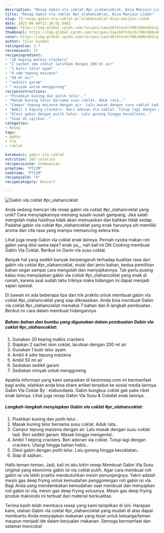 ```yaml
---
description: "Resep Gabin vla coklat #pr_olahancoklat, Bisa Manjain Lidah"
title: "Resep Gabin vla coklat #pr_olahancoklat, Bisa Manjain Lidah"
slug: 73-resep-gabin-vla-coklat-pr-olahancoklat-bisa-manjain-lidah
date: 2021-06-04T22:36:01.698Z
image: https://img-global.cpcdn.com/recipes/1aacb8f41ec6c700/680x482cq70/gabin-vla-coklat-pr_olahancoklat-foto-resep-utama.jpg
thumbnail: https://img-global.cpcdn.com/recipes/1aacb8f41ec6c700/680x482cq70/gabin-vla-coklat-pr_olahancoklat-foto-resep-utama.jpg
cover: https://img-global.cpcdn.com/recipes/1aacb8f41ec6c700/680x482cq70/gabin-vla-coklat-pr_olahancoklat-foto-resep-utama.jpg
author: Tyler Guzman
ratingvalue: 3.7
reviewcount: 15
recipeingredient:
- "20 keping malkis crackers"
- "2 sachet skm coklat larutkan dengan 200 ml air"
- "1 butir telur ayam"
- "4 sdm tepung maizena"
- "50 ml air"
- "sedikit garam"
- " minyak untuk menggoreng"
recipeinstructions:
- "Pisahkan kuning dan putih telur.."
- "Masak kuning telur bersama susu coklat. Aduk rata.."
- "Campur tepung maizena dengan air. Lalu masak dengan susu coklat tadi. Beri sedikit garam. Masak hingga mengental.."
- "Ambil 1 keping crackers. Beri adonan vla coklat. Tutup lagi dengan crackers. Ulangi hingga bahan habis.."
- "Olesi gabin dengan putih telur. Lalu goreng hingga kecoklatan.."
- "Siap di sajikan.."
categories:
- Resep
tags:
- gabin
- vla
- coklat

katakunci: gabin vla coklat 
nutrition: 165 calories
recipecuisine: Indonesian
preptime: "PT23M"
cooktime: "PT31M"
recipeyield: "4"
recipecategory: Dessert

---
```



![Gabin vla coklat #pr_olahancoklat](https://img-global.cpcdn.com/recipes/1aacb8f41ec6c700/680x482cq70/gabin-vla-coklat-pr_olahancoklat-foto-resep-utama.jpg)

Anda sedang mencari ide resep gabin vla coklat #pr_olahancoklat yang unik? Cara menyiapkannya memang susah-susah gampang. Jika salah mengolah maka hasilnya tidak akan memuaskan dan bahkan tidak sedap. Padahal gabin vla coklat #pr_olahancoklat yang enak harusnya sih memiliki aroma dan cita rasa yang mampu memancing selera kita.

Lihat juga resep Gabin vla coklat enak lainnya. Pernah nyoba makan roti gabin yang diisi sama tape? enak ya,,, nah kali ini DN Cooking membuat Gabin Vla Coklat. Berikut ini Gavin vla susu coklat.

Banyak hal yang sedikit banyak berpengaruh terhadap kualitas rasa dari gabin vla coklat #pr_olahancoklat, mulai dari jenis bahan, kedua pemilihan bahan segar sampai cara mengolah dan menyajikannya. Tak perlu pusing kalau mau menyiapkan gabin vla coklat #pr_olahancoklat yang enak di rumah, karena asal sudah tahu triknya maka hidangan ini dapat menjadi sajian spesial.


Di bawah ini ada beberapa tips dan trik praktis untuk membuat gabin vla coklat #pr_olahancoklat yang siap dikreasikan. Anda bisa membuat Gabin vla coklat #pr_olahancoklat memakai 7 bahan dan 6 langkah pembuatan. Berikut ini cara dalam membuat hidangannya.

<!--inarticleads1-->

##### Bahan-bahan dan bumbu yang digunakan dalam pembuatan Gabin vla coklat #pr_olahancoklat:

1. Gunakan 20 keping malkis crackers
1. Siapkan 2 sachet skm coklat, larutkan dengan 200 ml air
1. Gunakan 1 butir telur ayam
1. Ambil 4 sdm tepung maizena
1. Ambil 50 ml air
1. Sediakan sedikit garam
1. Sediakan  minyak untuk menggoreng


Apabila informasi yang kami sampaikan di bestresep.com ini bermanfaat bagi anda, silahkan anda bisa share artikel tersebut ke sosial media lainnya. Gabin Vla Coklat By : elabundaela. Gabin bungkus coklat gak pake ribet enak lainnya. Lihat juga resep Gabin Vla Susu &amp; Cokelat enak lainnya. 

<!--inarticleads2-->

##### Langkah-langkah menyiapkan Gabin vla coklat #pr_olahancoklat:

1. Pisahkan kuning dan putih telur..
1. Masak kuning telur bersama susu coklat. Aduk rata..
1. Campur tepung maizena dengan air. Lalu masak dengan susu coklat tadi. Beri sedikit garam. Masak hingga mengental..
1. Ambil 1 keping crackers. Beri adonan vla coklat. Tutup lagi dengan crackers. Ulangi hingga bahan habis..
1. Olesi gabin dengan putih telur. Lalu goreng hingga kecoklatan..
1. Siap di sajikan..


Hallo teman-teman, Jadi, kali ini aku bikin resep Membuat Gabin Vla Susu original yang ekonomis gabin isi vla coklat putih. Agar cara membuat roti gabin isi vla lebih praktis membutuhkan mesin penunjangnya. Yakni adalah mesin gas deep frying untuk kemudahan penggorengan roti gabin isi vla. Bagi Anda yang mendambakan kemudahan saat membuat dan menyajikan roti gabin isi vla, mesin gas deep frying solusinya. Mesin gas deep frying produk maksindo ini terbuat dari material berkualitas. 

Terima kasih telah membaca resep yang kami tampilkan di sini. Harapan kami, olahan Gabin vla coklat #pr_olahancoklat yang mudah di atas dapat membantu Anda menyiapkan makanan yang lezat untuk keluarga/teman maupun menjadi ide dalam berjualan makanan. Semoga bermanfaat dan selamat mencoba!
